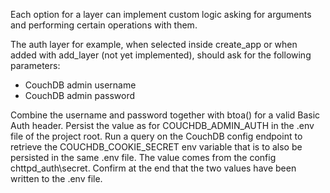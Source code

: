 Each option for a layer can implement custom logic asking for arguments and performing
certain operations with them.

The auth layer for example, when selected inside create_app or when added with add_layer (not yet implemented), should ask for the following parameters:
- CouchDB admin username
- CouchDB admin password

Combine the username and password together with btoa() for a valid Basic Auth header. Persist the
value as for COUCHDB_ADMIN_AUTH in the .env file of the project root.
Run a query on the CouchDB config endpoint to retrieve the COUCHDB_COOKIE_SECRET env variable that
is to also be persisted in the same .env file. The value comes from the config chttpd_auth\secret.
Confirm at the end that the two values have been written to the .env file.